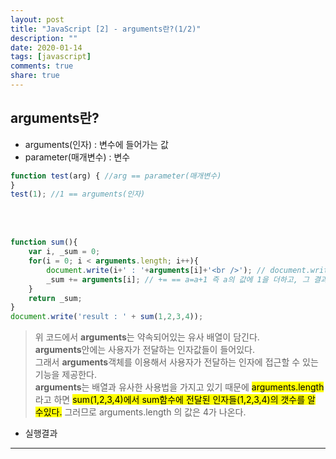 ```yaml
---
layout: post
title: "JavaScript [2] - arguments란?(1/2)"
description: ""
date: 2020-01-14
tags: [javascript]
comments: true
share: true
---
```


## arguments란?

* arguments(인자) : 변수에 들어가는 값
* parameter(매개변수) : 변수

```javascript
function test(arg) { //arg == parameter(매개변수)
}
test(1); //1 == arguments(인자)
```
<br><br>

```javascript
function sum(){
    var i, _sum = 0;
    for(i = 0; i < arguments.length; i++){
        document.write(i+' : '+arguments[i]+'<br />'); // document.write == 화면에 무언가를 출력하는 함수
        _sum += arguments[i]; // += == a=a+1 즉 a의 값에 1을 더하고, 그 결과를 다시 a에 넣는다는 뜻
    }   
    return _sum;
}
document.write('result : ' + sum(1,2,3,4));
```

> 위 코드에서 **arguments**는 약속되어있는 유사 배열이 담긴다. <br>
    **arguments**안에는 사용자가 전달하는 인자값들이 들어있다. <br>
    그래서 **arguments**객체를 이용해서 사용자가 전달하는 인자에 접근할 수 있는 기능을 제공한다. <br>
    **arguments**는 배열과 유사한 사용법을 가지고 있기 때문에 <mark>arguments.length</mark> 라고 하면 <mark>sum(1,2,3,4)에서 sum함수에 전달된 인자들(1,2,3,4)의 갯수를 알 수있다.</mark> 그러므로 arguments.length 의 값은 4가 나온다.

* 실행결과
<script>
function sum(){
    var i, _sum = 0;
    for(i = 0; i < arguments.length; i++){
        document.write(i+' : '+arguments[i]+'<br />'); 
        _sum += arguments[i]; 
    }   
    return _sum;
}
document.write('result : ' + sum(1,2,3,4));
</script>

--- 

